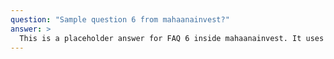 ```yaml
---
question: "Sample question 6 from mahaanainvest?"
answer: >
  This is a placeholder answer for FAQ 6 inside mahaanainvest. It uses proper YAML block formatting to avoid any parsing issues.
---
```

